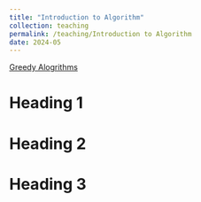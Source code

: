 ```yaml
---
title: "Introduction to Algorithm"
collection: teaching
permalink: /teaching/Introduction to Algorithm
date: 2024-05
---
```


[Greedy Alogrithms](https://www.bilibili.com/video/BV1cz421h7SJ/)

Heading 1
======

Heading 2
======

Heading 3
======
